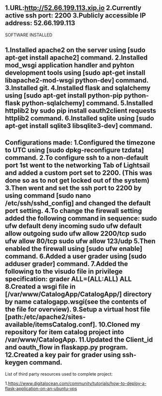 1.URL:http://52.66.199.113.xip.io
2.Currently active ssh port: 2200
3.Publicly accessible IP address: 52.66.199.113
------------------------------------------------
SOFTWARE INSTALLED

1.Installed apache2 on the server using [sudo apt-get install apache2] command.
2.Installed mod_wsgi application handler and pyhton development tools using [sudo apt-get install libapache2-mod-wsgi python-dev] command.
3.Installed git.
4.Installed flask and sqlalchemy using [sudo apt-get install python-pip python-flask python-sqlalchemy] command.
5.Installed httplib2 by sudo pip install oauth2client requests httplib2 command.
6.Installed sqlite using [sudo apt-get install sqlite3 libsqlite3-dev] command.
-------------------------------------------------
Configurations made:
1.Configured the timezone to UTC using [sudo dpkg-reconfigure tzdata] command.
2.To configure ssh to a non-default port 1st went to the networking Tab of Lightsail and added a custom port set to 2200.
(This was done so as to not get locked out of the system)
3.Then went and set the ssh port to 2200 by using command [sudo nano /etc/ssh/sshd_config] and changed the default port setting.
4.To change the firewall setting added the following command in sequence:
   sudo ufw default deny incoming
   sudo ufw default allow outgoing
   sudo ufw allow 2200/tcp
   sudo ufw allow 80/tcp
   sudo ufw allow 123/udp
5.Then enabled the firewall using [sudo ufw enable] command.
6.Added a user grader using [sudo adduser grader] command.
7.Added the following to the visudo file in privilege specification:
	grader  ALL=(ALL:ALL) ALL
8.Created a wsgi file in [/var/www/CatalogApp/CatalogApp/] directory by name catalogapp.wsgi(see the contents of the file for overview).
9.Setup a virtual host file [path:/etc/apache2/sites-available/itemsCatalog.conf].
10.Cloned my repository for item catalog project into /var/www/CatalogApp.
11.Updated the Client_id and oauth_flow in flaskapp.py program.
12.Created a key pair for grader using ssh-keygen command.
--------------------------------------------------
List of third party resources used to complete project:

1.https://www.digitalocean.com/community/tutorials/how-to-deploy-a-flask-application-on-an-ubuntu-vps